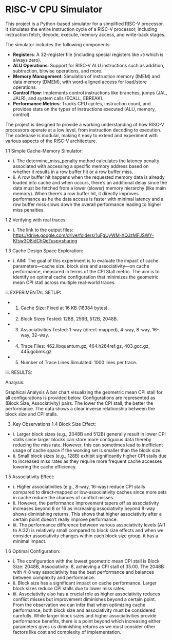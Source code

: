 # RISC-V CPU Simulator

This project is a Python-based simulator for a simplified RISC-V processor. It simulates the entire instruction cycle of a RISC-V processor, including instruction fetch, decode, execute, memory access, and write-back stages.

The simulator includes the following components:
- **Registers**: A 32-register file (including special registers like `x0` which is always zero).
- **ALU Operations**: Support for RISC-V ALU instructions such as addition, subtraction, bitwise operations, and more.
- **Memory Management**: Simulation of instruction memory (IMEM) and data memory (DMEM), with word-aligned access for load/store operations.
- **Control Flow**: Implements control instructions like branches, jumps (JAL, JALR), and system calls (ECALL, EBREAK).
- **Performance Metrics**: Tracks CPU cycles, instruction count, and provides stats on the types of instructions executed (ALU, memory, control).

The project is designed to provide a working understanding of how RISC-V processors operate at a low level, from instruction decoding to execution. The codebase is modular, making it easy to extend and experiment with various aspects of the RISC-V architecture.

1.1	Simple Cache-Memory Simulator:
- i.	The determine_miss_penalty method calculates the latency penalty associated with accessing a specific memory address based on whether it results in a row buffer hit or a row buffer miss. 
- ii.	A row buffer hit happens when the requested memory data is already loaded into cache and when occurs, there’s an additional delay since the data must be fetched from a lower (slower) memory hierarchy (like main memory). When there’s a row buffer hit, it directly improves performance as he the data access is faster with minimal latency and a row buffer miss slows down the overall performance leading to higher miss penalties.

1.2	Verifying with real traces:
- i.	The link to the output files: 
https://drive.google.com/drive/folders/1uFgUyWM-XQJzMFJSWY-Kfsw3O8idChQe?usp=sharing

1.3	Cache Design Space Exploration:
- i.	AIM: The goal of this experiment is to evaluate the impact of cache parameters—cache size, block size and associativity—on cache performance, measured in terms of the CPI Stall metric. The aim is to identify an optimal cache configuration that minimizes the geometric mean CPI stall across multiple real-world traces.

ii.	EXPERIMENTAL SETUP:
- 1.	Cache Size: Fixed at 16 KB (16384 bytes).
- 2.	Block Sizes Tested: 128B, 256B, 512B, 2048B.
- 3.	Associativities Tested: 1-way (direct-mapped), 4-way, 8-way, 16-way, 32-way.
- 4.	Trace Files: 462.libquantum.gz, 464.h264ref.gz, 403.gcc.gz, 445.gobmk.gz
- 5.	Number of Trace Lines Simulated: 1000 lines per trace.

iii.	RESULTS:

   Analysis:
 
Graphical Analysis
A bar chart visualizing the geometric mean CPI stall for all configurations is provided below. Configurations are represented as (Block Size, Associativity) pairs. The lower the CPI stall, the better the performance. The data shows a clear inverse relationship between the block size and CPI stalls.

 


3. Key Observations
1.4	Block Size Effect:
- i.	Larger block sizes (e.g., 2048B and 512B) generally result in lower CPI stalls since larger blocks can store more contiguous data thereby reducing the miss rate. However, this can sometimes lead to inefficient usage of cache space if the working set is smaller than the block size.
- ii.	Small block sizes (e.g., 128B) exhibit significantly higher CPI stalls due to increased miss rates as they require more frequent cache accesses lowering the cache efficiency.

1.5	Associativity Effect:
- i.	Higher associativities (e.g., 8-way, 16-way) reduce CPI stalls compared to direct-mapped or low-associativity caches since more sets in cache reduce the chances of conflict misses.
- ii.	However, the performance improvement tapers off as associativity increases beyond 8 or 16 as increasing associativity beyond 8-way shows diminishing returns. This shows that higher associativity after a certain point doesn’t really improve performance. 
- iii.	The performance difference between various associativity levels (A:1 to A:32) is relatively small compared to block size effects and when we consider associativity changes within each block size group, it has a minimal impact.

1.6	Optimal Configuration:
- i.	The configuration with the lowest geometric mean CPI stall is Block Size: 2048B, Associativity: 8, achieving a CPI stall of 35.00. The 2048B with 4-8 way associativity has the best performance and balances between complexity and performance. 
- ii.	Block size has a significant impact on cache performance. Larger block sizes reduce CPI stalls due to lower miss rates.
- iii.	Associativity also has a crucial role as higher associativity reduces conflict misses but improvement diminishes beyond a certain point. 
From the observation we can infer that when optimizing cache performance, both block size and associativity must be considered carefully. While larger block sizes and higher associativities provide performance benefits, there is a point beyond which increasing either parameters gives us diminishing returns as we must consider other factors like cost and complexity of implementation. 

